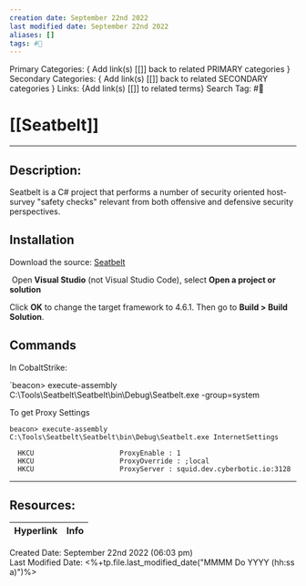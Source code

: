 ```yaml
---
creation date: September 22nd 2022
last modified date: September 22nd 2022
aliases: []
tags: #🧰
---
```


Primary Categories: { Add link(s) [[]] back to related PRIMARY categories }
Secondary Categories:  { Add link(s) [[]] back to related SECONDARY categories }
Links: {Add link(s) [[]] to related terms}
Search Tag: #🧰  

# [[Seatbelt]]  
___

## Description:
Seatbelt is a C# project that performs a number of security oriented host-survey "safety checks" relevant from both offensive and defensive security perspectives.

## Installation
Download the source: [Seatbelt](https://github.com/GhostPack/Seatbelt)

 Open **Visual Studio** (not Visual Studio Code), select **Open a project or solution**

Click **OK** to change the target framework to 4.6.1. Then go to **Build > Build Solution**.

## Commands
In CobaltStrike:

`beacon> execute-assembly C:\Tools\Seatbelt\Seatbelt\bin\Debug\Seatbelt.exe -group=system

To get Proxy Settings

```
beacon> execute-assembly C:\Tools\Seatbelt\Seatbelt\bin\Debug\Seatbelt.exe InternetSettings

  HKCU                     ProxyEnable : 1
  HKCU                     ProxyOverride : ;local
  HKCU                     ProxyServer : squid.dev.cyberbotic.io:3128
```






___

## Resources:

| Hyperlink | Info |
| --------- | ---- |


Created Date: September 22nd 2022 (06:03 pm)  
Last Modified Date: <%+tp.file.last_modified_date("MMMM Do YYYY (hh:ss a)")%>
